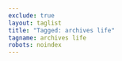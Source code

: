 ```yaml
---
exclude: true
layout: taglist
title: "Tagged: archives life"
tagname: archives life
robots: noindex
---
```

